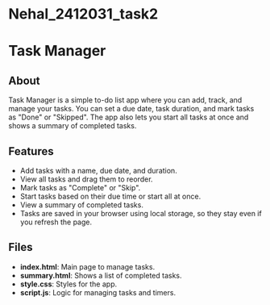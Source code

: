 # Nehal_2412031_task2
# Task Manager

## About
Task Manager is a simple to-do list app where you can add, track, and manage your tasks. You can set a due date, task duration, and mark tasks as "Done" or "Skipped". The app also lets you start all tasks at once and shows a summary of completed tasks.

## Features
- Add tasks with a name, due date, and duration.
- View all tasks and drag them to reorder.
- Mark tasks as "Complete" or "Skip".
- Start tasks based on their due time or start all at once.
- View a summary of completed tasks.
- Tasks are saved in your browser using local storage, so they stay even if you refresh the page.


## Files
- **index.html**: Main page to manage tasks.
- **summary.html**: Shows a list of completed tasks.
- **style.css**: Styles for the app.
- **script.js**: Logic for managing tasks and timers.